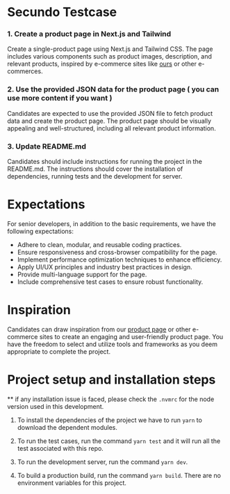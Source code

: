 # Secundo Testcase

### 1. Create a product page in Next.js and Tailwind

Create a single-product page using Next.js and Tailwind CSS. The page includes various components such as product images, description, and relevant products, inspired by e-commerce sites like [ours](https://www.secundo.no/) or other e-commerces.

### 2. Use the provided JSON data for the product page ( you can use more content if you want )

Candidates are expected to use the provided JSON file to fetch product data and create the product page. The product page should be visually appealing and well-structured, including all relevant product information.

### 3. Update README.md

Candidates should include instructions for running the project in the README.md. The instructions should cover the installation of dependencies, running tests and the development for server.

# Expectations

For senior developers, in addition to the basic requirements, we have the following expectations:

- Adhere to clean, modular, and reusable coding practices.
- Ensure responsiveness and cross-browser compatibility for the page.
- Implement performance optimization techniques to enhance efficiency.
- Apply UI/UX principles and industry best practices in design.
- Provide multi-language support for the page.
- Include comprehensive test cases to ensure robust functionality.

# Inspiration

Candidates can draw inspiration from our [product page](https://www.secundo.no/produkt/mobler/salongbord-og-sidebord/retro-og-nett-salongbord-i-morkt-treverk/) or other e-commerce sites to create an engaging and user-friendly product page. You have the freedom to select and utilize tools and frameworks as you deem appropriate to complete the project.


# Project setup and installation steps
** if any installation issue is faced, please check the `.nvmrc` for the node version used in this development.

1. To install the dependencies of the project we have to run `yarn` to download the dependent modules.

2. To run the test cases, run the command `yarn test` and it will run all the test associated with this repo.

3. To run the development server, run the command `yarn dev`.

4. To build a production build, run the command `yarn build`. There are no environment variables for this project.